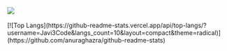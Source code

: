 <a href="https://github.com/anuraghazra/github-readme-stats">
<img align="center"
src="https://github-readme-stats.vercel.app/api?username=Javi3Code&count_private=true&show_icons=true&theme=radical&repo=github-readme-stats)">
</a>
  <br><br>
[![Top Langs](https://github-readme-stats.vercel.app/api/top-langs/?username=Javi3Code&langs_count=10&layout=compact&theme=radical)](https://github.com/anuraghazra/github-readme-stats)
<br><br>


